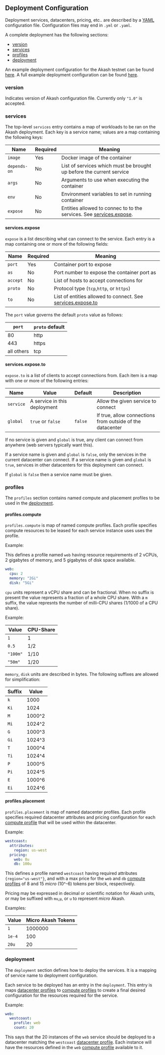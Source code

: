 ## Deployment Configuration

Deployment services, datacenters, pricing, etc.. are described by a [YAML](http://www.yaml.org/start.html) configuration file.  Configuration files may end in `.yml` or `.yaml`.

A complete deployment has the following sections:

 * [version](#version)
 * [services](#services)
 * [profiles](#profiles)
 * [deployment](#deployment)

An example deployment configuration for the Akash testnet can be found [here](testnet_deployment.yml). A full example deployment configuration can be found [here](../deployment.yml).

### version

Indicates version of Akash configuration file.  Currently only `"1.0"` is accepted.


### services

The top-level `services` entry contains a map of workloads to be ran on the Akash deployment.  Each key is a service name; values are a map containing the following keys:

| Name | Required | Meaning |
| --- | --- | --- |
| `image` | Yes | Docker image of the container |
| `depends-on` | No | List of services which must be brought up before the current service |
| `args` | No | Arguments to use when executing the container |
| `env` |  No | Environment variables to set in running container |
| `expose` | No | Entities allowed to connec to to the services.  See [services.expose](#servicesexpose). |

#### services.expose

`expose` is a list describing what can connect to the service.  Each entry is a map containing one or more of the following fields:

| Name | Required | Meaning |
|--- | --- | --- |
| `port` | Yes | Container port to expose |
| `as` | No | Port number to expose the container port as |
| `accept` | No | List of hosts to accept connections for |
| `proto` | No | Protocol type (`tcp`,`http`, or `https`) |
| `to` | No | List of entities allowed to connect.  See [services.expose.to](#servicesexposeto) |

The `port` value governs the default `proto` value as follows:

| `port` | `proto` default |
| --- | --- |
| 80 | http |
| 443 | https |
| all others | tcp |

#### services.expose.to

`expose.to` is a list of clients to accept connections from.  Each item is a map with one or more of the following entries:

| Name | Value | Default | Description |
| --- | --- | --- | --- |
| `service` | A service in this deployment | | Allow the given service to connect |
| `global`  | `true` or `false` | `false` | If true, allow connections from outside of the datacenter |


If no service is given and `global` is true, any client can connect from anywhere (web servers typically want this).

If a service name is given and `global` is `false`, only the services in the current datacenter can connect.
If a service name is given and `global` is `true`, services in other datacenters for this deployment can connect.

If `global` is `false` then a service name must be given.

### profiles

The `profiles` section contains named compute and placement profiles to be used in the [deployment](#deployment).

#### profiles.compute

`profiles.compute` is map of named compute profiles.  Each profile specifies compute resources to be leased for each service instance
uses uses the profile.

Example:

This defines a profile named `web` having resource requirements of 2 vCPUs, 2 gigabytes of memory, and 5 gigabytes of disk space available.


```yaml
web:
  cpu: 2
  memory: "2Gi"
  disk: "5Gi"
```

`cpu` units represent a vCPU share and can be fractional.  When no suffix is present the value represents
a fraction of a whole CPU share.  With a `m` suffix, the value represnts the number of milli-CPU shares (1/1000 of a CPU share).

Example:

| Value | CPU-Share |
| --- | --- |
| `1` | 1 |
| `0.5` | 1/2 |
| `"100m"` | 1/10 |
| `"50m"` | 1/20 |

`memory`, `disk` units are described in bytes.  The following suffixes are allowed for simplification:

| Suffix | Value |
| --- | --- |
| `k` | 1000 |
| `Ki` | 1024 |
| `M`  | 1000^2 |
| `Mi`  | 1024^2 |
| `G`  | 1000^3 |
| `Gi`  | 1024^3 |
| `T`  | 1000^4 |
| `Ti`  | 1024^4 |
| `P`  | 1000^5 |
| `Pi`  | 1024^5 |
| `E`  | 1000^6 |
| `Ei`  | 1024^6 |

#### profiles.placement

`profiles.placement` is map of named datacenter profiles.  Each profile specifies required datacenter attributes and pricing
configuration for each [compute profile](#profilescompute) that will be used within the datacenter.

Example:

```yaml
westcoast:
  attributes:
    region: us-west
  pricing:
    web: 8u
    db: 100u
```

This defines a profile named `westcoast` having required attributes `{region="us-west"}`, and with a max price for
the `web` and `db` [compute profiles](#profilescompute) of 8 and 15 _micro_ (10^-6) tokens per block, respectively.

Pricing may be expressed in decimal or scientific notation for Akash units, or may be suffixed with `mu`,`µ`, or `u` to represent _micro_ Akash.

Examples:

| Value | Micro Akash Tokens |
| --- | --- |
| `1`    | 1000000 |
| `1e-4` | 100 |
| `20u`  | 20 |

### deployment

The `deployment` section defines how to deploy the services.  It is a mapping of service name to deployment configuration.

Each service to be deployed has an entry in the `deployment`.  This entry is maps [datacenter profiles](#profilesplacement) to
[compute profiles](#profilescompute) to create a final desired configuration for the resources required for the service.

Example:

```yaml
web:
  westcoast:
    profile: web
    count: 20
```

This says that the 20 instances of the `web` service should be deployed to a datacenter matching the `westcoast` [datacenter profile](#profilesplacement).  Each instance will have 
the resources defined in the `web` [compute profile](#profilescompute) available to it.
